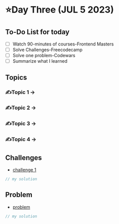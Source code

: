 # ⭐️Day Three (JUL 5 2023)

## To-Do List for today
- [ ] Watch 90-minutes of courses-Frontend Masters
- [ ] Solve Challenges-Freecodecamp
- [ ] Solve one problem-Codewars
- [ ] Summarize what I learned

## Topics
### ✍️Topic 1 -> 
### ✍️Topic 2 -> 
### ✍️Topic 3 -> 
### ✍️Topic 4 -> 

## Challenges
- [challenge 1]()
```javascript
// my solution

```


## Problem
- [problem]()
```javascript
// my solution

```
